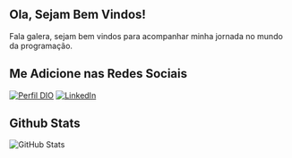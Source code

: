 ## Ola, Sejam Bem Vindos!

Fala galera, sejam bem vindos para acompanhar minha jornada no mundo da programação.

## Me Adicione nas Redes Sociais
[![Perfil DIO](https://img.shields.io/badge/-Meu%20Perfil%20na%20DIO-30A3DC?style=for-the-badge)](https://www.dio.me/users/wellin_roccker)
[![LinkedIn](https://img.shields.io/badge/-LinkedIn-000?style=for-the-badge&logo=linkedin&)](https://www.linkedin.com/in/wellington-silva-santos-4b4a0b99/)


## Github Stats
![GitHub Stats](https://github-readme-stats.vercel.app/api?username=wellsilva22&theme=transparent&bg_color=000&border_color=30A3DC&show_icons=true&icon_color=30A3DC&title_color=E94D5F&text_color=FFF)
